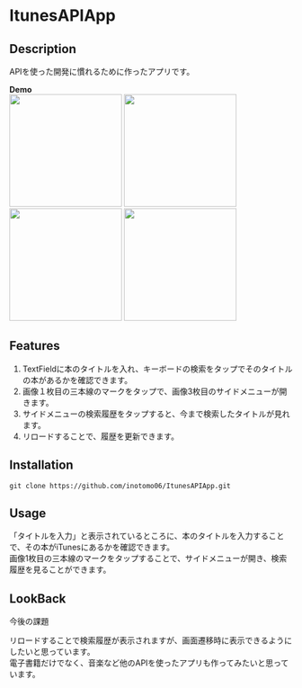 # ItunesAPIApp

## Description
APIを使った開発に慣れるために作ったアプリです。  
  
**Demo**  
<img src="https://user-images.githubusercontent.com/86100981/167614971-9c32dc85-31a2-4920-aef0-5d0897ba2226.png" width="200">
<img src="https://user-images.githubusercontent.com/86100981/167634815-317c0441-4976-4a16-96c6-ba15026b2011.png" width="200">  
<img src="https://user-images.githubusercontent.com/86100981/167635486-7ad7cb92-afb9-4559-9027-8b7004df60cf.png" width="200">
<img src="https://user-images.githubusercontent.com/86100981/168542323-f69b6e22-057c-48cc-9243-d2a286f0212b.png" width="200">

## Features
1. TextFieldに本のタイトルを入れ、キーボードの検索をタップでそのタイトルの本があるかを確認できます。
2. 画像１枚目の三本線のマークをタップで、画像3枚目のサイドメニューが開きます。
3. サイドメニューの検索履歴をタップすると、今まで検索したタイトルが見れます。
4. リロードすることで、履歴を更新できます。

## Installation
`git clone https://github.com/inotomo06/ItunesAPIApp.git`


## Usage
「タイトルを入力」と表示されているところに、本のタイトルを入力することで、その本がiTunesにあるかを確認できます。  
画像1枚目の三本線のマークをタップすることで、サイドメニューが開き、検索履歴を見ることができます。


## LookBack
今後の課題  
  
リロードすることで検索履歴が表示されますが、画面遷移時に表示できるようにしたいと思っています。  
電子書籍だけでなく、音楽など他のAPIを使ったアプリも作ってみたいと思っています。
<!-- ## 開発環境
- Interface: SwiftUI  
- Language: Swift  
- Xcode 13.3.1 -->
